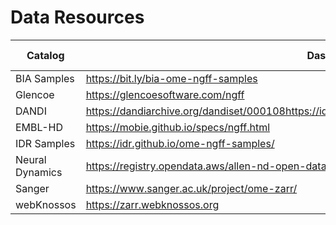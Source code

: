 Data Resources
==============

| Catalog         |  Dashboards / Datasets                                                                                            | Zarr Files | Size  | Storage |
|-----------------|-------------------------------------------------------------------------------------------------------------------|------------|-------|---------|
| BIA Samples     | <https://bit.ly/bia-ome-ngff-samples>                                                                             | 90         | 200GB | S3-like |
| Glencoe         | <https://glencoesoftware.com/ngff>                                                                                | TBD        | TBD   | TBD     |
| DANDI           | <https://dandiarchive.org/dandiset/000108https://identifiers.org/DANDI:000108https://github.com/dandisets/000108> | 3914       | 355TB | AWS     |
| EMBL-HD         | <https://mobie.github.io/specs/ngff.html>                                                                         | 21         | TBD   | Minio   |
| IDR Samples     | <https://idr.github.io/ome-ngff-samples/>                                                                         | 88         | 3TB   | S3-like |
| Neural Dynamics | <https://registry.opendata.aws/allen-nd-open-data/>                                                               | 90         | 200TB | AWS     |
| Sanger          | <https://www.sanger.ac.uk/project/ome-zarr/>                                                                      | 10         | 1TB   | S3-like |
| webKnossos      | <https://zarr.webknossos.org>                                                                                     | 69         | 70TB  | Mix     |
